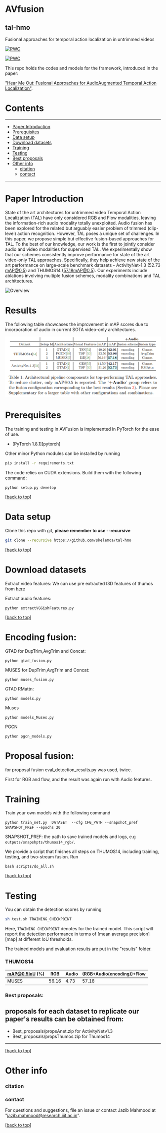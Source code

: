 # AVfusion <span id = "top"></span>

## tal-hmo
Fusional approaches for temporal action localization in untrimmed videos

[![PWC](https://img.shields.io/endpoint.svg?url=https://paperswithcode.com/badge/hear-me-out-fusional-approaches-for-audio/temporal-action-localization-on-thumos14)](https://paperswithcode.com/sota/temporal-action-localization-on-thumos14?p=hear-me-out-fusional-approaches-for-audio)

[![PWC](https://img.shields.io/endpoint.svg?url=https://paperswithcode.com/badge/hear-me-out-fusional-approaches-for-audio/temporal-action-localization-on-activitynet)](https://paperswithcode.com/sota/temporal-action-localization-on-activitynet?p=hear-me-out-fusional-approaches-for-audio)

This repo holds the codes and models for the  framework, introduced in the paper: 

["Hear Me Out: Fusional Approaches for AudioAugmented Temporal Action Localization"](https://arxiv.org/pdf/2106.14118v1.pdf).

# Contents
----
* [Paper Introduction](#intro)
* [Prerequisites](#prerequisites)
* [Data setup](#setup)
* [Download datasets](#data)
* [Training](#train)
* [Testing](#test)
* [Best proposals](#bestprop)
* [Other info](#other)
    * [citation](#cite)
    * [contact](#contact)
----

# Paper Introduction <span id = "intro"> </span>

State  of  the  art  architectures  for  untrimmed  video  Temporal  Action  Localization (TAL)  have  only  considered  RGB  and  Flow  modalities,  leaving  the  information-rich audio  modality  totally  unexploited.   Audio  fusion  has  been  explored  for  the  related but arguably easier problem of trimmed (clip-level) action recognition.  However, TAL poses a unique set of challenges.  In this paper, we propose simple but effective fusion-based approaches for TAL. To the best of our knowledge, our work is the first to jointly consider audio and video modalities for supervised TAL. We experimentally show that our schemes consistently improve performance for state of the art video-only TAL approaches.   Specifically,  they  help  achieve  new  state  of  the  art  performance  on  large-scale benchmark datasets - ActivityNet-1.3 (52.73 mAP@0.5) and THUMOS14 (57.18mAP@0.5). Our experiments include ablations involving multiple fusion schemes, modality combinations and TAL architectures.

![Overview](./AVFusion.jpg)

# Results <span id = "results"> </span>

The following table showcases the improvement in mAP scores due to incorporation of audio in current SOTA video-only architectures.

![Results](./AVfusion_results.PNG)

# Prerequisites <span id = "prerequisites"> </span> 

The training and testing in AVFusion is implemented in PyTorch for the ease of use. 

- [PyTorch 1.8.1][pytorch]
                   
Other minor Python modules can be installed by running

```bash
pip install -r requirements.txt
```

 The code relies on CUDA extensions. Build them with the following command:
```
python setup.py develop
```
 

[[back to top](#top)]





# Data setup <span id = "setup"> </span>
Clone this repo with git, **please remember to use --recursive**

```bash
git clone --recursive https://github.com/skelemoa/tal-hmo
```
[[back to top](#top)]


# Download datasets<span id = "data"> </span>
 Extract video features:
 We can use pre extracted I3D features of thumos from [here](https://drive.google.com/drive/folders/1-19PgCRTTNfy2RWGErvUUlT0_3J-qEb8?usp=sharing)


 Extract audio features:

```
python extractVGGishFeatures.py
```

[[back to top](#top)]


# Encoding fusion:
   GTAD for DupTrim,AvgTrim and Concat:
   ```
   python gtad_fusion.py
   ```

   MUSES for DupTrim,AvgTrim and Concat:
   ```
   python muses_fusion.py
   ```

   GTAD RMattn:
   
   ```
   python models.py
   
   ```
   Muses
   ```
   python models_Muses.py
   ```
   PGCN
   ```
   python pgcn_models.py
   ```
   
# Proposal fusion:

for proposal fusion eval_detection_results.py was used, twice.

First for RGB and flow, and the result was again run with Audio features.


# Training<span id = "train"> </span>

Train your own models with the following command
```
python train_net.py  DATASET  --cfg CFG_PATH --snapshot_pref SNAPSHOT_PREF --epochs 20
```
SNAPSHOT_PREF: the path to save trained models and logs, e.g `outputs/snapshpts/thumos14_rgb/`. 

We provide a script that finishes all steps on THUMOS14, including training, testing, and two-stream fusion. Run
```
bash scripts/do_all.sh
```



[[back to top](#top)]
# Testing<span id = "test"> </span>

You can obtain the detection scores by running 

```bash
sh test.sh TRAINING_CHECKPOINT
```

Here, `TRAINING_CHECKPOINT` denotes for the trained model.
This script will report the detection performance in terms of [mean average precision][map] at different IoU thresholds.

The trained models and evaluation results are put in the "results" folder.




### THUMOS14

| mAP@0.5IoU (%)                    | RGB   | Audio  | (RGB+Audio(encoding))+Flow     |
|-----------------------------------|-------|-------|---------------|
| MUSES                        | 56.16 | 4.73 | 57.18  |


### Best proposals:
   proposals for each dataset to replicate our paper's results can be obtained from:
   ----
   * Best_proposals/propsAnet.zip for ActivityNetv1.3
   * Best_proposals/propsThumos.zip for Thumos14
   ----

[[back to top](#top)]


# Other info <span id = "other"> </span>

   ### citation<span id = "cite"> </span>
   ### contact<span id = "contact"> </span>
   For questions and suggestions, file an issue or contact Jazib Mahmood at "jazib.mahmood@research.iiit.ac.in".

[[back to top](#top)]   
   

